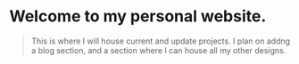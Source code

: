 # Welcome to my personal website.
> This is where I will house current and update projects. I plan on addng a blog section, and a section where I can house all my other designs.
